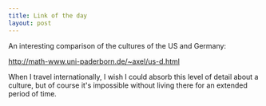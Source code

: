 ```yaml
---
title: Link of the day
layout: post
---
```


An interesting comparison of the cultures of the US and Germany:

<http://math-www.uni-paderborn.de/~axel/us-d.html>

When I travel internationally, I wish I could absorb this level of detail about
a culture, but of course it's impossible without living there for an extended
period of time.

